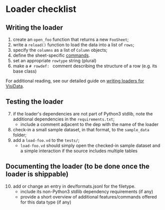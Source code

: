# Loader checklist

## Writing the loader

1) create an `open_foo` function that returns a new `FooSheet`;
2) write a `reload()` function to load the data into a list of `rows`;
3) specify the `columns` as a list of `Column` objects;
4) define the sheet-specific [commands](add-command.md).
5) set an appropriate `rowtype` string (plural)
6) make a `# rowdef: ` comment describing the structure of a row (e.g. its base class)

For additional reading, see our detailed guide on [writing loaders for VisiData](https://visidata.org/docs/loaders/).

## Testing the loader

7) if the loader's dependencies are not part of Python3 stdlib, note the additional dependencies in the `requirements.txt`;
    - include a comment adjacent to the dep with the name of the loader
8) check-in a small sample dataset, in that format, to the `sample_data` folder;
9) add a `load-foo.vd` to the `tests/`;
    - `load-foo.vd` should simply open the checked-in sample dataset and a simple interaction if the source includes multiple tables

## Documenting the loader (to be done once the loader is shippable)

10) add or change an entry in dev/formats.jsonl for the filetype.
    - include its non-Python3 stdlib dependency requirements (if any)
    - provide a short overview of additional features/commands offered for this data type (if any)
